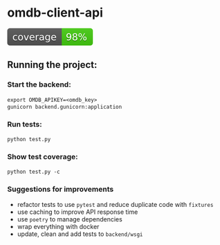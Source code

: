 # omdb-client-api
![Test Coverage](coverage-badge.svg)

## Running the project:

### Start the backend:
```
export OMDB_APIKEY=<omdb_key>
gunicorn backend.gunicorn:application
```

### Run tests:
```
python test.py
```

### Show test coverage:
```
python test.py -c
```

### Suggestions for improvements
- refactor tests to use `pytest` and reduce duplicate code with `fixtures`
- use caching to improve API response time
- use `poetry` to manage dependencies
- wrap everything with docker
- update, clean and add tests to `backend/wsgi`

